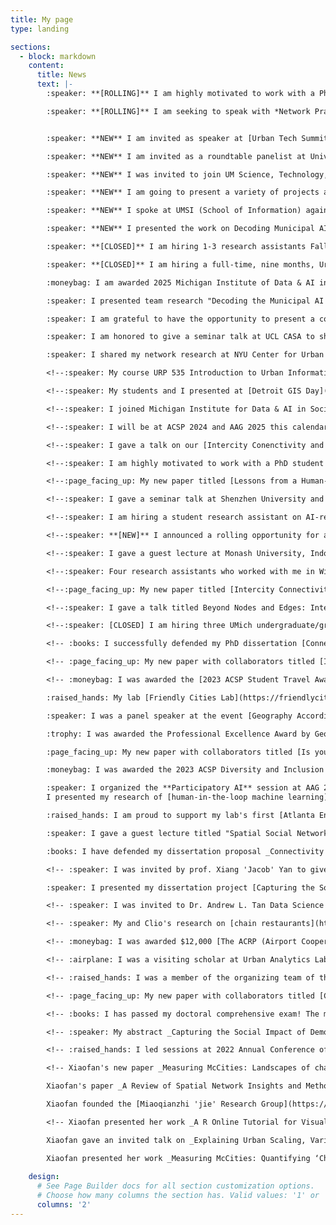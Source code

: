 ```yaml
---
title: My page
type: landing

sections:
  - block: markdown
    content:
      title: News
      text: |-
        :speaker: **[ROLLING]** I am highly motivated to work with a PhD student who is interested in the urban AI and/or urban networks system direction, starting Fall 2026. Find more details at [PhD Invitation](https://xfliang.notion.site/PhD-Invitation-to-work-with-Dr-Liang-e81f61ec6cd849cbad2e639880bca0f6). 

        :speaker: **[ROLLING]** I am seeking to speak with *Network Practitioners* (broadly defined)! As part of my research, I’m looking to better understand how practitioners engage with multi-network urban systems—especially when the priorities of one network system impose tradeoffs, barriers, or unintended consequences on others. I’m interested in how people work through data complexity, representation mismatches, infrastructural interdependencies, and overlapping flows, particularly when the systems they work with operate at different scales, speeds, or purposes. Find more details at this [LinkedIn Post](https://www.linkedin.com/posts/xiaofan-liang-b5705481_interest-form-for-network-practitioners-activity-7346520911254069248-UmjH?utm_source=share&utm_medium=member_desktop&rcm=ACoAABFFRnMB9Ulf66iu5vlWUTmOjdEDdhFHdCI). 


        :speaker: **NEW** I am invited as speaker at [Urban Tech Summit](https://www.urbantechsummit.com/speakers-2025) at Cornell Tech on November 11-12th to share our recent research on data center and zoning. 

        :speaker: **NEW** I am invited as a roundtable panelist at University of Michigan Symposium on AI, Data Center Infrastructure, and Climate Change Challenge on October 30th. Register [here](https://docs.google.com/forms/d/e/1FAIpQLSfK0Y_uUg5Zvc1_CMOBX53__AXPis66Ju_iZahdy_OQanPvMg/viewform). 

        :speaker: **NEW** I was invited to join UM Science, Technology, and Public Policy Program as an Affiliated Faculty! (October, 2025)

        :speaker: **NEW** I am going to present a variety of projects at ACSP 2025 and is open to meet with prospective PhD students in-person during the conference! Please reach out to me in email early to schedule a time (October, 2025). 

        :speaker: **NEW** I spoke at UMSI (School of Information) again in a data center panel in the UM Climate Week. (October, 2025)

        :speaker: **NEW** I presented the work on Decoding Municipal AI Landscape at UM School of Information Computational Social Science Seminar (see [details](https://www.si.umich.edu/about-umsi/events/computational-social-science-seminar-xiaofan-liang-u-m-taubman-college)). (October, 2025)

        :speaker: **[CLOSED]** I am hiring 1-3 research assistants Fall 2025 to support a project exploring the planning and community implications of data centers. Please apply through this [Google Form](https://docs.google.com/forms/d/1XjkAPlJ0gSCNYkR-yAQQYgp7ZloxhSBuXXAMxHgBwUo/preview). Application is due September 3rd. (August, 2025)

        :speaker: **[CLOSED]** I am hiring a full-time, nine months, Urban AI research associate to start in September, 2025. Interested candidate should apply as soon as possible as the deadline is rolling. Please see application details [here](https://careers.umich.edu/job_detail/265983/urban-artificial-intelligence-ai-research-associate). (July, 2025)

        :moneybag: I am awarded 2025 Michigan Institute of Data & AI in Society PODS grant, co-funded by Microsoft to work on project ["Governing AI’s Footprint: A Scalable Human-AI Workflow to Extract Zoning Codes for Data Centers and Renewable Energy Sitting"](https://midas.umich.edu/research/research-resources/funding-support/propelling-original-data-science/awardees/) (July, 2025)

        :speaker: I presented team research "Decoding the Municipal AI Landscape: Generative AI-Driven Insights for AI Governance and Application in the City of Seattle" at CUPUM 2025. (June, 2025)

        :speaker: I am grateful to have the opportunity to present a collection of my research on exploring Human-AI Collaboration at Urban Big Data Centre @ University of Glasgow. (June, 2025)

        :speaker: I am honored to give a seminar talk at UCL CASA to share my thoughts on how human (including planners!) and AI can better collaborate in the future. (June, 2025)

        :speaker: I shared my network research at NYU Center for Urban Science + Progress, hosted by Prof. Takahiro Yabe. (June, 2025)

        <!--:speaker: My course URP 535 Introduction to Urban Informatics is hiring a Graduate Student Instructor (tuition waived + stipend); this is only open to current UMich students. Apply before December 3rd [here](https://careers.umich.edu/job_detail/257119/taubman-college-w25-urban-planning-gsi-limited-availability-positions). (November 27th)-->

        <!--:speaker: My students and I presented at [Detroit GIS Day](https://www.detroitgisday.com/)! (November 20th)-->

        <!--:speaker: I joined Michigan Institute for Data & AI in Society as [an affiliated faculty](https://midas.umich.edu/directory/xiaofan-liang/)! (November 4th)-->

        <!--:speaker: I will be at ACSP 2024 and AAG 2025 this calendar year. Looking forward to meeting friends and colleagues (November 4th)-->

        <!--:speaker: I gave a talk on our [Intercity Conenctivity and Innovation](https://www.sciencedirect.com/science/article/abs/pii/S0198971524000218) paper at Asia Cities Research Workshop at MIT Center for Real Estate (October 7th)-->

        <!--:speaker: I am highly motivated to work with a PhD student who is interested in the participatory AI and/or urban networks system direction. Find more details at [Work with Me](https://www.xiaofanliang.com/workwithme/) page (August 19th)-->

        <!--:page_facing_up: My new paper titled [Lessons from a Human-in-the-Loop Machine Learning Approach for Identifying Vacant, Abandoned, and Deteriorated Properties in Savannah, Georgia](https://journals.sagepub.com/eprint/4PZVYRJYYYE3UKG7IBGJ/full) is published in **Journal of Planning Education and Research**! This multi-year project works with City of Savannah to explore how human expertise can be integrated into machine learning model and how such human-in-the-loop model may differ from a traditional ML model and the city's current practice. -->

        <!--:speaker: I gave a seminar talk at Shenzhen University and was interviewed by Prof. Yue Yang. See Bilibili talk links here ([“乐谈GIS”——对话梁晓帆博士（上） | 跨学科的碰撞：社会学+AI+规划的“青椒”学术之旅](https://www.bilibili.com/video/BV19EYXejEiJ/?spm_id_from=333.337.search-card.all.click); [“乐谈GIS”——对话梁晓帆博士（下） | 文科生如何转换思维写代码](https://www.bilibili.com/video/BV1CrYXeaEmz/?spm_id_from=333.337.search-card.all.click)) (August 5th). -->

        <!--:speaker: I am hiring a student research assistant on AI-related projects for Fall 2024 term. See the job description [here](https://xfliang.notion.site/F24-Hourly-Research-Assistant-on-AI-Projects-with-Prof-Xiaofan-Liang-1f94cba9764b481bb10a97504cc52c98?pvs=4) and apply by August 30th (August 19th) [CLOSED]. -->

        <!--:speaker: **[NEW]** I announced a rolling opportunity for advanced students to submit project proposals on the research theme of network duality. Please see details at [Work with Me](https://www.xiaofanliang.com/workwithme/) (June 25th). -->

        <!--:speaker: I gave a guest lecture at Monash University, Indonesia (June 20th). -->

        <!--:speaker: Four research assistants who worked with me in Winter 2024 presented their work as posters at Taubman Research Day! I am proud of you all! (April 18th). -->

        <!--:page_facing_up: My new paper titled [Intercity Connectivity and Urban Innovation](https://www.sciencedirect.com/science/article/pii/S0198971524000218) is published in **Computers, Environment and Urban Systems**! This paper takes FIVE years to publiation, involves collaborators from TRHEE continents, and processed millions of data for SIX intercity networks to understand the relationship between intercity connectivity and innovation. An [interactive network data dashboard](https://xiaofanliang.github.io/intercity_connectivity/) is available for exploration and data can be [downloaded](https://github.com/xiaofanliang/intercity_connectivity) (March 1st). -->

        <!--:speaker: I gave a talk titled Beyond Nodes and Edges: Integrating Spatial Contexts into Urban Network Science at UMich Center for the Study of Complex Systems on March 26th. Recording is available [here](https://www.mivideo.it.umich.edu/media/t/1_j7w8kv54). (March 1st) -->

        <!--:speaker: [CLOSED] I am hiring three UMich undergraduate/graduate hourly research student assistants for Winter 2024. See job descriptions and application details [here](https://www.xiaofanliang.com/uploads/RA_hiring.pdf). Application review will start on Jan 14th. (Jan. 10) -->

        <!-- :books: I successfully defended my PhD dissertation [Connectivity for Whom and at What Cost: Contesting Network Infrastructure Duality in Urban Planning](https://repository.gatech.edu/items/17423254-589d-4fc3-84a3-e66b05eab76e). I will start my Assistant Professor position at UMich in Jan 2024 (Dec. 6th). -->

        <!-- :page_facing_up: My new paper with collaborators titled [Impacts of COVID-19 on Biodiversity Conservation and Community Networks at Kibale National Park, Uganda](https://www.tandfonline.com/doi/full/10.1080/00330124.2023.2250416) is published in *The Professional Geographers* for early view! In the paper, I mapped how COVID-19 affects the research field station employees' economic networks (September 28th, 2023).  -->

        <!-- :moneybag: I was awarded the [2023 ACSP Student Travel Award](https://www.acsp.org/news/647592/ACSP-Announces-2023-Student-Paper-Award-Winners.htm)! Looking forward to friends and colleagues at Chicago in October! (Sept, 2023)

        :raised_hands: My lab [Friendly Cities Lab](https://friendlycities.gatech.edu/) is organizing a spatial social network workshop in Atlanta from May 18 to May 19! I will proudly present the [R package](https://github.com/friendlycities-gatech/SSNtools) and [R tutorial](https://friendlycities-gatech.github.io/SSN_tutorial/) I developed on SSN metrics and visualization in R. See workshop details [here](https://sites.gatech.edu/snoman/2023-ssn-workshop/). Check out our [SNOMAN (Social Network Mapping Nexus)](https://sites.gatech.edu/snoman/) website for more on-going work and SSN paper collection! (May, 18, 2023)

        :speaker: I was a panel speaker at the event [Geography According to ChatGPT](https://www.airmeet.com/e/c4516530-ce69-11ed-a388-d572e3feeb08?preview=true). Register the event [here](https://www.airmeet.com/e/c4516530-ce69-11ed-a388-d572e3feeb08?preview=true). I will share my exploration of ChatGPT's performance at spatial social network reasoning and visualization (May 4th, 2023).

        :trophy: I was awarded the Professional Excellence Award by Georgia Tech School of City and Regional Planning! (April 26th, 2023)

        :page_facing_up: My new paper with collaborators titled [Is your neighbor your friend? Scan methods for spatial social network hotspot detection](https://onlinelibrary.wiley.com/doi/10.1111/tgis.13050) is published in *Transactions in GIS* for early view! You can replicate the methods in this paper through SSNtools [R package](https://github.com/friendlycities-gatech/SSNtools) and [R tutorial](https://friendlycities-gatech.github.io/SSN_tutorial/advanced-ssn-metrics.html#ssn-hotspots-detection) (more in-progress) (April 23th, 2023). 

        :moneybag: I was awarded the 2023 ACSP Diversity and Inclusion Fellowship ($800) to support the writing and publication of my dissertation project [Capturing the Social Impact of Demolishing a Historic Street for a New Subway Station: Evidence from a Participatory GIS Survey in Guangzhou, China](https://www.xiaofanliang.com/project/miaoqianzhijie/) (March 30th, 2023)! 

        :speaker: I organized the **Participatory AI** session at AAG 2023 with Prof. Renee Sieber, Prof. Xinyue Ye, and PhD Jiaxin Du. The session explored how AI can support or even transform traditional participatory practices, which includes public consultation, decision support, stakeholder engagement, and up to citizen control.
        I presented my research of [human-in-the-loop machine learning](https://www.xiaofanliang.com/project/savannah/) (March 26th, 2023)! 

        :raised_hands: I am proud to support my lab's first [Atlanta Environment Data + Mapping Hackathon](https://friendlycities.gatech.edu/hack/) (Feb 18th, 2023)! 

        :speaker: I gave a guest lecture titled "Spatial Social Networks Application in PPGIS" at University of Waterloo "GEOG-609 GIS and Spatial Decision Support for Planning and Resource Management" (Feb 14th, 2023). 

        :books: I have defended my dissertation proposal _Connectivity for whom and at what cost: Contesting network infrastructure duality in urban planning_ (Dec 15th, 2022)!  -->

        <!-- :speaker: I was invited by prof. Xiang 'Jacob' Yan to give a guest lecture titled "Spatial Networks Application in Transportation Planning" at his class "Applied Data Science in Civil and Environmental Engineering" at University of Florida. The lecture will feature my publication [A Review of Spatial Network Insights and Methods in the Context of Planning: Applications, Challenges, and Opportunities](https://www.xiaofanliang.com/publication/review/review.pdf) and my dissertation projects using network analytics to examine the role of [airport](https://www.xiaofanliang.com/project/airportcity/) and [metro stations](https://www.xiaofanliang.com/project/miaoqianzhijie/) (Dec 1st, 2022). 

        :speaker: I presented my dissertation project [Capturing the Social Impact of Demolishing a Historic Street for a New Subway Station: Evidence from a Participatory GIS Survey in Guangzhou, China](https://www.xiaofanliang.com/project/miaoqianzhijie/) at ACSP 2022 conference in Toronto (Nov 3rd, 2022). -->

        <!-- :speaker: I was invited to Dr. Andrew L. Tan Data Science Institute at De La Salle University (Philippines) to give a seminar talk about [Detecting Vacant, Abandoned, and Disinvested (VAD) Properties in Savannah, Georgia using Human-in-the-loop Machine Learning](https://www.xiaofanliang.com/project/savannah/) Oct 12, 2022 09:00 AM in Asia/Manila. Register the talk [here](https://zoom.us/meeting/register/tJIvc-6hrzsqGdBncGp4K8n1vQTNbL6VqDLm). -->

        <!-- :speaker: My and Clio's research on [chain restaurants](https://journals.sagepub.com/doi/full/10.1177/23998083211014896) was featured by the [Washington Post](https://www.washingtonpost.com/business/2022/09/29/chain-restaurant-capitals/?pwapi_token=eyJ0eXAiOiJKV1QiLCJhbGciOiJIUzI1NiJ9.eyJzdWJpZCI6IjMxMTY0NDc1IiwicmVhc29uIjoiZ2lmdCIsIm5iZiI6MTY2NDUzNjIzMCwiaXNzIjoic3Vic2NyaXB0aW9ucyIsImV4cCI6MTY2NTc0NTgzMCwiaWF0IjoxNjY0NTM2MjMwLCJqdGkiOiJmZjlmZDI4Zi1lYjRmLTRmZGEtODY1NS0xNzlkNmZmYzlmYzkiLCJ1cmwiOiJodHRwczovL3d3dy53YXNoaW5ndG9ucG9zdC5jb20vYnVzaW5lc3MvMjAyMi8wOS8yOS9jaGFpbi1yZXN0YXVyYW50LWNhcGl0YWxzLyJ9._tx8XDmZWM4JI-p6dUyVioU7T6imoddZPJowNCS8ryE), [CNN](https://www.cnn.com/videos/politics/2022/10/08/smr-chain-restaurant-regions-vote-trump.cnn), [Bloomberg](https://www.bloomberg.com/news/newsletters/2021-06-16/maplab-how-many-chain-restaurants-are-in-your-city), [FiveThirtyEight](https://fivethirtyeight.com/features/the-datasets-were-looking-at-this-week-21/), and [Georgia Public Broadcasting](https://www.gpb.org/news/2022/10/06/which-states-have-the-most-chain-restaurants-georgia-tech-researchers-map-it-out). We released a 2021 [restaurant dataset](https://github.com/friendlycities-gatech/chainness) and I created a Mapbox JS [data viz](https://friendlycities-gatech.github.io/chainness/) for exploration (Oct 1st, 2022). -->

        <!-- :moneybag: I was awarded $12,000 [The ACRP (Airport Cooperative Research Program) Graduate Research Award](https://vsgc.odu.edu/acrpgraduateresearchawards/) for the project _Toward an Inclusive Aerotropolis: Critical Connectivity Analysis around Atlanta Airport_, in collaboration with Prof. Perry Yang and Aerotropolis Atlanta. (Aug 1st, 2022) -->

        <!-- :airplane: I was a visiting scholar at Urban Analytics Lab (National University of Singapore) this summer 2022 (May - July 2022). -->

        <!-- :raised_hands: I was a member of the organizing team of the 3rd workshop of [Data-driven Humanitarian Mapping: Harnessing Human-Machine Intelligence for High-Stake Public Policy and Resilience Planning](https://kdd-humanitarian-mapping.herokuapp.com/). The workshop was part of ACM KDD Conference on Knowledge Discovery and Data Mining Hybrid Conference on Aug 15, 2022. Download Workshop proceeding [PDF](https://dl.acm.org/doi/10.1145/3534678.3542918).  -->

        <!-- :page_facing_up: My new paper with collaborators titled [Characteristics of Jetters and Little Boxes: An Extensibility Study Using the Neighborhood Connectivity Survey (PDF)](https://www.cogitatiopress.com/socialinclusion/article/view/5366) is published in Social Inclusion's special issue "on the interplay of space, places, and social networks". (July, 2022). This work was presented at North American Regional Science Conference (NARSC) in Nov, 2020.  -->

        <!-- :books: I has passed my doctoral comprehensive exam! The major exam is on _Human-centered Approaches to Urban Analytics_ and minor exam is on _Digital Civics_! (May 2022)  -->

        <!-- :speaker: My abstract _Capturing the Social Impact of Demolishing a Historic Street for a New Subway Station: Evidence from a Participatory GIS Survey in Guangzhou, China_ is accepted to ACSP 2022 conference. I will present in Toronto this Nov! (May, 2022) -->

        <!-- :raised_hands: I led sessions at 2022 Annual Conference of American Geographers (AAG)! I not only presented my work _Spatial Social Network (SSN) Hot Spot Detection: Scan Methods for Non-Planar Networks_, but also become the session chair at the session: _Advancing Spatial and Social Networks in GIS_ and the co-organizer at session: _Perspectives and Tensions in Urban Redevelopment_. (Feb, 2022).  -->

        <!-- Xiaofan's new paper _Measuring McCities: Landscapes of chain and independent restaurants in the United States_ was published in Enviornmental Planning B: Urban Analytics and City Science (open access [here](https://www.xiaofanliang.com/publication/chainness/chainness.pdf)). This work was presented at GaTech College of Design Virtual Research Symposium on Point of Interest (April, 2021) and AAG (April, 2020).

        Xiaofan's paper _A Review of Spatial Network Insights and Methods in the Context of Planning: Applications, Challenges, and Opportunities_ is published in a book chapter in the book Urban Informatics and Future Cities (open access [here](https://www.xiaofanliang.com/publication/review/review.pdf)). She also presents the paper at The 17th International Conference on CUPUM – Computational Urban Planning and Urban Management. (June, 2021).

        Xiaofan founded the [Miaoqianzhi 'jie' Research Group](https://public.tableau.com/app/profile/lu.chen6557/viz/Miaoqianzhijie/Miaoqianzhijie), an activist research team based in Guangzhou that promotes public discourses and conducts quantitative and qualitative research around Miaoqianzhi 'jie' (a historic street that is planned to be demolished to build an additional metro station). (Nov 2020 - now).  -->

        <!-- Xiaofan presented her work _A R Online Tutorial for Visualizing Spatial Social Networks_ at MoVis: Information Visualization of Geospatial Networks, Flows, and Movements Workshop at IEEE VIS. (Oct, 2020).

        Xiaofan gave an invited talk on _Explaining Urban Scaling, Variances, and Economic Structure with Multiplex Networks in China_ at MIT Sustainable Urbanization Lab Internal Seminar. (Oct, 2020). 

        Xiaofan presented her work _Measuring McCities: Quantifying ‘Chainness’ of Foodscape in the United States_ at The Annual Conference of American Association of Geographers. (April, 2020).   -->
         
    design:
      # See Page Builder docs for all section customization options.
      # Choose how many columns the section has. Valid values: '1' or '2'.
      columns: '2'
---
```








